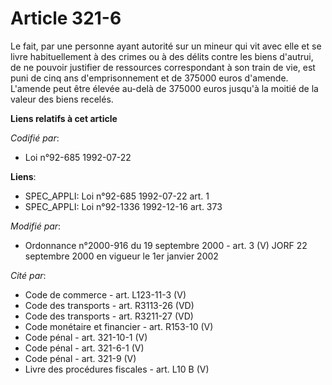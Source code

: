 # Article 321-6

Le fait, par une personne ayant autorité sur un mineur qui vit avec elle et se livre habituellement à des crimes ou à des
délits contre les biens d'autrui, de ne pouvoir justifier de ressources correspondant à son train de vie, est puni de cinq
ans d'emprisonnement et de 375000 euros d'amende. L'amende peut être élevée au-delà de 375000 euros jusqu'à la moitié de la
valeur des biens recelés.

**Liens relatifs à cet article**

_Codifié par_:

  - Loi n°92-685 1992-07-22

**Liens**:

  - SPEC_APPLI: Loi n°92-685 1992-07-22 art. 1
  - SPEC_APPLI: Loi n°92-1336 1992-12-16 art. 373

_Modifié par_:

  - Ordonnance n°2000-916 du 19 septembre 2000 - art. 3 (V) JORF 22 septembre 2000 en vigueur le 1er janvier 2002

_Cité par_:

  - Code de commerce - art. L123-11-3 (V)
  - Code des transports - art. R3113-26 (VD)
  - Code des transports - art. R3211-27 (VD)
  - Code monétaire et financier - art. R153-10 (V)
  - Code pénal - art. 321-10-1 (V)
  - Code pénal - art. 321-6-1 (V)
  - Code pénal - art. 321-9 (V)
  - Livre des procédures fiscales - art. L10 B (V)
